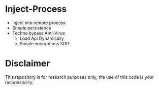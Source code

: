 # Inject-Process
 - Inject into remote process
 - Simple persistence
 - Techno bypass Anti-Virus
   - Load Api Dynamically 
   - Simple encryptions XOR
# Disclaimer
This repository is for research purposes only, the use of this code is your responsibility.
